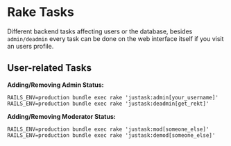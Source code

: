 # Rake Tasks

Different backend tasks affecting users or the database, besides `admin/deadmin` every task can be done on the web interface itself if you visit an users profile.

## User-related Tasks

**Adding/Removing Admin Status:**

    RAILS_ENV=production bundle exec rake 'justask:admin[your_username]' 
    RAILS_ENV=production bundle exec rake 'justask:deadmin[get_rekt]'

**Adding/Removing Moderator Status:**

    RAILS_ENV=production bundle exec rake 'justask:mod[someone_else]'
    RAILS_ENV=production bundle exec rake 'justask:demod[someone_else]'

